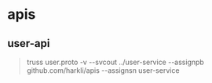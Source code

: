 # apis
## user-api
> truss user.proto -v --svcout ../user-service --assignpb github.com/harkli/apis --assignsn user-service